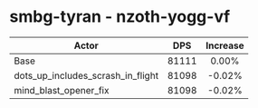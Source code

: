 # smbg-tyran - nzoth-yogg-vf
| Actor | DPS | Increase |
|---|:---:|:---:|
|Base|81111|0.00%|
|dots_up_includes_scrash_in_flight|81098|-0.02%|
|mind_blast_opener_fix|81098|-0.02%|
